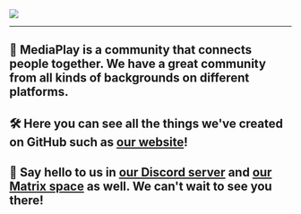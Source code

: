 <img align="center" src="https://mediaplay-discord.github.io/assets/MPD-Logo-with-Text.png">

---

## 👥 MediaPlay is a community that connects people together. We have a great community from all kinds of backgrounds on different platforms.

## 🛠️ Here you can see all the things we've created on GitHub such as [our website](https://mediaplay-discord.github.io/)!

## 👋 Say hello to us in [our Discord server](https://discord.gg/5Tdke6dsaP) and [our Matrix space](https://matrix.to/#/#mediaplay-matrix:matrix.org) as well. We can't wait to see you there!
